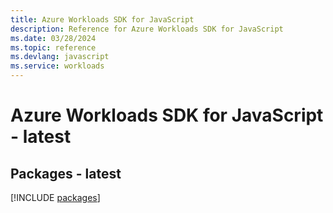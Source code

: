 ```yaml
---
title: Azure Workloads SDK for JavaScript
description: Reference for Azure Workloads SDK for JavaScript
ms.date: 03/28/2024
ms.topic: reference
ms.devlang: javascript
ms.service: workloads
---
```

# Azure Workloads SDK for JavaScript - latest
## Packages - latest
[!INCLUDE [packages](workloads-index.md)]